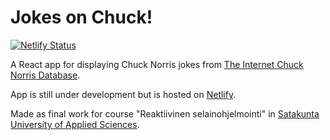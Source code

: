 # Jokes on Chuck!

[![Netlify Status](https://api.netlify.com/api/v1/badges/aa060a9b-c47e-4268-aa73-786b0798eb5a/deploy-status)](https://app.netlify.com/sites/jokesonchuck/deploys)

A React app for displaying Chuck Norris jokes from [The Internet Chuck Norris Database](http://www.icndb.com).

App is still under development but is hosted on [Netlify](https://jokesonchuck.netlify.app).

Made as final work for course "Reaktiivinen selainohjelmointi" in [Satakunta University of Applied Sciences](https://www.samk.fi/en/).
